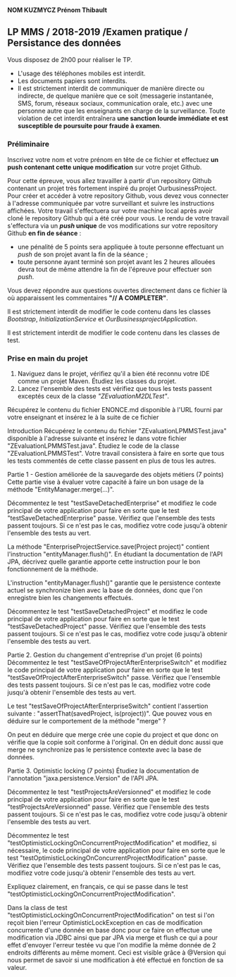 #### NOM KUZMYCZ Prénom Thibault 


## LP MMS / 2018-2019 /Examen pratique / Persistance des données

Vous disposez de 2h00 pour réaliser le TP. 

- L'usage des téléphones mobiles est interdit.
- Les documents papiers sont interdits.
- Il est strictement interdit de communiquer de manière directe ou indirecte, de quelque manière que ce soit
(messagerie instantanée, SMS, forum, réseaux sociaux, communication orale, etc.) avec une personne autre
que les enseignants en charge de la surveillance.
Toute violation de cet interdit entraînera **une sanction lourde immédiate et est susceptible de poursuite
pour fraude à examen**.

### Préliminaire

Inscrivez votre nom et votre prénom en tête de ce fichier et effectuez **un push contenant cette unique modification** sur votre projet Github.

Pour cette épreuve, vous allez travailler à partir d'un repository Github contenant un projet très fortement inspiré du projet OurbusinessProject.
Pour créer et accéder à votre repository Github, vous devez vous connecter à l'adresse communiquée par votre surveillant et suivre les instructions affichées.
Votre travail s'effectuera sur votre machine local après avoir cloné le repository Github qui a été créé pour vous.
Le rendu de votre travail s'effectura via  un **_push_ unique**  de vos modifications sur votre repository Github **en fin de séance** :
- une pénalité de 5 points sera appliquée à toute personne effectuant un *push* de son projet avant la fin de la séance ;
- toute personne ayant terminé son projet avant les 2 heures allouées devra tout de même attendre la fin de l'épreuve pour effectuer son *push*.

Vous devez répondre aux questions ouvertes directement dans ce fichier là où apparaissent les commentaires **"// A COMPLETER"**.

Il est strictement interdit de modifier le code contenu dans les classes _Bootstrap_, _InitializationService_ et _OurBusinessprojectApplication_.

Il est strictement interdit de modifier le code contenu dans les classes de test.  

### Prise en main du projet

1. Naviguez dans le projet, vérifiez qu'il a bien été reconnu votre IDE comme un projet Maven. Étudiez les classes du projet.
2. Lancez l'ensemble des tests est vérifiez que tous les tests passent exceptés ceux de la classe _"ZEvaluationM2DLTest"_.

Récupérez le contenu du fichier ENONCE.md disponible à l'URL fourni par votre enseignant et insérez le à la suite de ce fichier 

Introduction
Récupérez le contenu du fichier "ZEvaluationLPMMSTest.java" disponible à l'adresse suivante et insérez le dans votre fichier "ZEvaluationLPMMSTest.java". Étudiez le code de la classe "ZEvaluationLPMMSTest". Votre travail consistera à faire en sorte que tous les tests commentés de cette classe passent en plus de tous les autres.

Partie 1 - Gestion améliorée de la sauvegarde des objets métiers (7 points)
Cette partie vise à évaluer votre capacité à faire un bon usage de la méthode "EntityManager.merge(...)".

Décommentez le test "testSaveDetachedEnterprise" et modifiez le code principal de votre application pour faire en sorte que le test "testSaveDetachedEnterprise" passe. Vérifiez que l'ensemble des tests passent toujours. Si ce n'est pas le cas, modifiez votre code jusqu'à obtenir l'ensemble des tests au vert.

La méthode "EnterpriseProjectService.save(Project project)" contient l'instruction "entityManager.flush()". En étudiant la documentation de l'API JPA, décrivez quelle garantie apporte cette instruction pour le bon fonctionnement de la méthode.


L'instruction "entityManager.flush()" garantie que le persistence contexte actuel se synchronize bien avec la base de données, donc que l'on enregistre bien les changements effectués.


Décommentez le test "testSaveDetachedProject" et modifiez le code principal de votre application pour faire en sorte que le test "testSaveDetachedProject" passe. Vérifiez que l'ensemble des tests passent toujours. Si ce n'est pas le cas, modifiez votre code jusqu'à obtenir l'ensemble des tests au vert.

Partie 2. Gestion du changement d'entreprise d'un projet (6 points)
Décommentez le test "testSaveOfProjectAfterEnterpriseSwitch" et modifiez le code principal de votre application pour faire en sorte que le test "testSaveOfProjectAfterEnterpriseSwitch" passe. Vérifiez que l'ensemble des tests passent toujours. Si ce n'est pas le cas, modifiez votre code jusqu'à obtenir l'ensemble des tests au vert.

Le test "testSaveOfProjectAfterEnterpriseSwitch" contient l'assertion suivante : "assertThat(savedProject, is(project))". Que pouvez vous en déduire sur le comportement de la méthode "merge" ?

On peut en déduire que merge crée une copie du project et que donc on vérifie que la copie soit conforme à l'original. On en déduit donc aussi que merge ne synchronize pas le persistence contexte avec la base de données.

Partie 3. Optimistic locking (7 points)
Étudiez la documentation de l'annotation "jaxa.persistence.Version" de l'API JPA.

Décommentez le test "testProjectsAreVersionned" et modifiez le code principal de votre application pour faire en sorte que le test "testProjectsAreVersionned" passe. Vérifiez que l'ensemble des tests passent toujours. Si ce n'est pas le cas, modifiez votre code jusqu'à obtenir l'ensemble des tests au vert.

Décommentez le test "testOptimisticLockingOnConcurrentProjectModification" et modifiez, si nécessaire, le code principal de votre application pour faire en sorte que le test "testOptimisticLockingOnConcurrentProjectModification" passe. Vérifiez que l'ensemble des tests passent toujours. Si ce n'est pas le cas, modifiez votre code jusqu'à obtenir l'ensemble des tests au vert.

Expliquez clairement, en français, ce qui se passe dans le test "testOptimisticLockingOnConcurrentProjectModification".

Dans la class de test "testOptimisticLockingOnConcurrentProjectModification" on test si l'on reçoit bien l'erreur OptimisticLockException en cas de modification concurrente d'une donnée en base 
donc pour ce faire on effectue une modification via JDBC ainsi que par JPA via merge et flush ce qui a pour effet d'envoyer l'erreur testée vu que l'on modifie la même donnée de 2 endroits différents 
au même moment. Ceci est visible grâce à @Version qui nous permet de savoir si une modification à été effectué en fonction de sa valeur.


